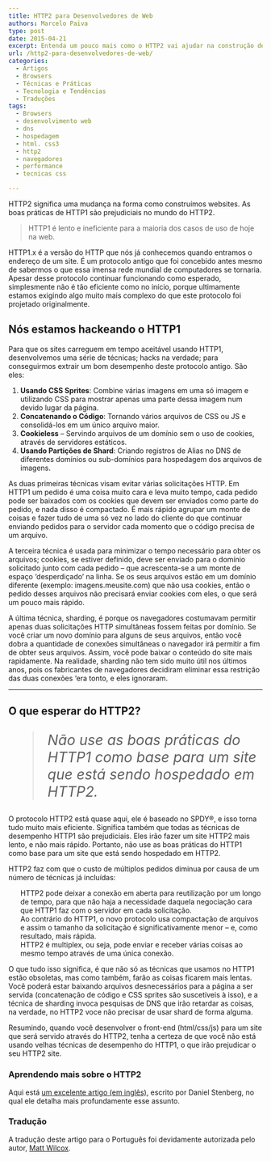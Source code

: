 ```yaml
---
title: HTTP2 para Desenvolvedores de Web
authors: Marcelo Paiva
type: post
date: 2015-04-21
excerpt: Entenda um pouco mais como o HTTP2 vai ajudar na construção de sites.
url: /http2-para-desenvolvedores-de-web/
categories:
  - Artigos
  - Browsers
  - Técnicas e Práticas
  - Tecnologia e Tendências
  - Traduções
tags:
  - Browsers
  - desenvolvimento web
  - dns
  - hospedagem
  - html. css3
  - http2
  - navegadores
  - performance
  - tecnicas css

---
```

HTTP2 significa uma mudança na forma como construímos websites. As boas práticas de HTTP1 são prejudiciais no mundo do HTTP2.

> HTTP1 é lento e ineficiente para a maioria dos casos de uso de hoje na web.

HTTP1.x é a versão do HTTP que nós já conhecemos quando entramos o endereço de um site. É um protocolo antigo que foi concebido antes mesmo de sabermos o que essa imensa rede mundial de computadores se tornaria. Apesar desse protocolo continuar funcionando como esperado, simplesmente não é tão eficiente como no início, porque ultimamente estamos exigindo algo muito mais complexo do que este protocolo foi projetado originalmente.

## Nós estamos hackeando o HTTP1

Para que os sites carreguem em tempo aceitável usando HTTP1, desenvolvemos uma série de técnicas; hacks na verdade; para conseguirmos extrair um bom desempenho deste protocolo antigo. São eles:

  1. **Usando CSS Sprites**: Combine várias imagens em uma só imagem e utilizando CSS para mostrar apenas uma parte dessa imagem num devido lugar da página.
  2. **Concatenando o Código**: Tornando vários arquivos de CSS ou JS e consolidá-los em um único arquivo maior.
  3. **Cookieless** &#8211; Servindo arquivos de um domínio sem o uso de cookies, através de servidores estáticos.
  4. **Usando Partições de Shard**: Criando registros de Alias no DNS de diferentes domínios ou sub-domínios para hospedagem dos arquivos de imagens.

As duas primeiras técnicas visam evitar várias solicitações HTTP. Em HTTP1 um pedido é uma coisa muito cara e leva muito tempo, cada pedido pode ser baixados com os cookies que devem ser enviados como parte do pedido, e nada disso é compactado. É mais rápido agrupar um monte de coisas e fazer tudo de uma só vez no lado do cliente do que continuar enviando pedidos para o servidor cada momento que o código precisa de um arquivo.

A terceira técnica é usada para minimizar o tempo necessário para obter os arquivos; cookies, se estiver definido, deve ser enviado para o domínio solicitado junto com cada pedido &#8211; que acrescenta-se a um monte de espaço &#8216;desperdiçado&#8217; na linha. Se os seus arquivos estão em um domínio diferente (exemplo: imagens.meusite.com) que não usa cookies, então o pedido desses arquivos não precisará enviar cookies com eles, o que será um pouco mais rápido.

A última técnica, sharding, é porque os navegadores costumavam permitir apenas duas solicitações HTTP simultâneas fossem feitas por domínio. Se você criar um novo domínio para alguns de seus arquivos, então você dobra a quantidade de conexões simultâneas o navegador irá permitir a fim de obter seus arquivos. Assim, você pode baixar o conteúdo do site mais rapidamente. Na realidade, sharding não tem sido muito útil nos últimos anos, pois os fabricantes de navegadores decidiram eliminar essa restrição das duas conexões &#8216;era tonto, e eles ignoraram.

* * *

## O que esperar do HTTP2?

<blockquote style="font-size: 200%">
  <p>
    <em>Não use as boas práticas do HTTP1 como base para um site que está sendo hospedado em HTTP2.</em>
  </p>
</blockquote>

O protocolo HTTP2 está quase aqui, ele é baseado no SPDY®, e isso torna tudo muito mais eficiente. Significa também que todas as técnicas de desempenho HTTP1 são prejudiciais. Eles irão fazer um site HTTP2 mais lento, e não mais rápido. Portanto, não use as boas práticas do HTTP1 como base para um site que está sendo hospedado em HTTP2.

HTTP2 faz com que o custo de múltiplos pedidos diminua por causa de um número de técnicas já incluídas:

<ul class="task-list">
  <li>
    HTTP2 pode deixar a conexão em aberta para reutilização por um longo de tempo, para que não haja a necessidade daquela negociação cara que HTTP1 faz com o servidor em cada solicitação.
  </li>
  <li>
    Ao contrário do HTTP1, o novo protocolo usa compactação de arquivos e assim o tamanho da solicitação é significativamente menor &#8211; e, como resultado, mais rápida.
  </li>
  <li>
    HTTP2 é multiplex, ou seja, pode enviar e receber várias coisas ao mesmo tempo através de uma única conexão.
  </li>
</ul>

O que tudo isso significa, é que não só as técnicas que usamos no HTTP1 estão obsoletas, mas como também, farão as coisas ficarem mais lentas. Você poderá estar baixando arquivos desnecessários para a página a ser servida (concatenação de código e CSS sprites são suscetíveis à isso), e a técnica de sharding invoca pesquisas de DNS que irão retardar as coisas, na verdade, no HTTP2 voce não precisar de usar shard de forma alguma.

Resumindo, quando você desenvolver o front-end (html/css/js) para um site que será servido através do HTTP2, tenha a certeza de que você não está usando velhas técnicas de desempenho do HTTP1, o que irão prejudicar o seu HTTP2 site.

### Aprendendo mais sobre o HTTP2

Aqui está [um excelente artigo (em inglês)][1], escrito por Daniel Stenberg, no qual ele detalha mais profundamente esse assunto.

### Tradução

A tradução deste artigo para o Português foi devidamente autorizada pelo autor, [Matt Wilcox][2].

 [1]: https://daniel.haxx.se/http2/
 [2]: https://mattwilcox.net/web-development/http2-for-front-end-web-developers